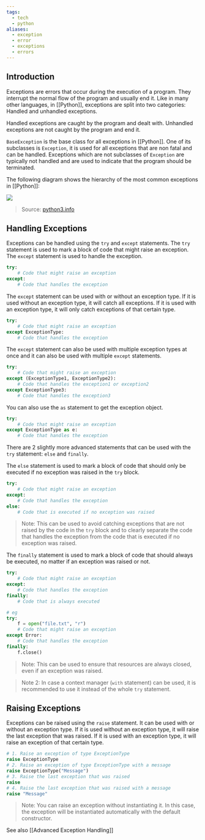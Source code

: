 ```yaml
---
tags:
  - tech
  - python
aliases:
  - exception
  - error
  - exceptions
  - errors
---
```

## Introduction

Exceptions are errors that occur during the execution of a program.
They interrupt the normal flow of the program and usually end it.
Like in many other languages, in [[Python]], exceptions are split into two categories: Handled and unhandled exceptions.

Handled exceptions are caught by the program and dealt with.
Unhandled exceptions are not caught by the program and end it.

`BaseException` is the base class for all exceptions in [[Python]]. 
One of its subclasses is `Exception`, it is used for all exceptions that are non fatal and can be handled.
Exceptions which are not subclasses of `Exception` are typically not handled and are used to indicate that the program should be terminated.

The following diagram shows the hierarchy of the most common exceptions in [[Python]]:

![](https://python3.info/_images/exception-hierarchy.png)

> Source: [python3.info](https://python3.info/basics/exception/raise.html)

## Handling Exceptions

Exceptions can be handled using the `try` and `except` statements.
The `try` statement is used to mark a block of code that might raise an exception.
The `except` statement is used to handle the exception.

```python
try:
    # Code that might raise an exception
except:
    # Code that handles the exception
```

The `except` statement can be used with or without an exception type.
If it is used without an exception type, it will catch all exceptions.
If it is used with an exception type, it will only catch exceptions of that certain type.

```python
try:
    # Code that might raise an exception
except ExceptionType:
    # Code that handles the exception
```

The `except` statement can also be used with multiple exception types at once and it can also be used with multiple `except` statements.

```python
try:
    # Code that might raise an exception
except (ExceptionType1, ExceptionType2):
    # Code that handles the exception1 or exception2
except ExceptionType3:
    # Code that handles the exception3
```

You can also use the `as` statement to get the exception object.

```python
try:
    # Code that might raise an exception
except ExceptionType as e:
    # Code that handles the exception
```

There are 2 slightly more advanced statements that can be used with the `try` statement: `else` and `finally`.

The `else` statement is used to mark a block of code that should only be executed if no exception was raised in the `try` block.

```python
try:
    # Code that might raise an exception
except:
    # Code that handles the exception
else:
    # Code that is executed if no exception was raised
```

> Note: This can be used to avoid catching exceptions that are not raised by the code in the `try` block and to clearly separate the code that handles the exception from the code that is executed if no exception was raised.


The `finally` statement is used to mark a block of code that should always be executed, no matter if an exception was raised or not.

```python
try:
    # Code that might raise an exception
except:
    # Code that handles the exception
finally:
    # Code that is always executed

# eg
try:
    f = open("file.txt", "r")
    # Code that might raise an exception
except Error:
    # Code that handles the exception
finally:
    f.close()
```

> Note: This can be used to ensure that resources are always closed, even if an exception was raised.

> Note 2: In case a context manager (`with` statement) can be used, it is recommended to use it instead of the whole `try` statement.

## Raising Exceptions

Exceptions can be raised using the `raise` statement.
It can be used with or without an exception type.
If it is used without an exception type, it will raise the last exception that was raised.
If it is used with an exception type, it will raise an exception of that certain type.

```python
# 1. Raise an exception of type ExceptionType
raise ExceptionType
# 2. Raise an exception of type ExceptionType with a message
raise ExceptionType("Message")
# 3. Raise the last exception that was raised
raise
# 4. Raise the last exception that was raised with a message
raise "Message"
```

> Note: You can raise an exception without instantiating it. In this case, the exception will be instantiated automatically with the default constructor.

See also [[Advanced Exception Handling]]